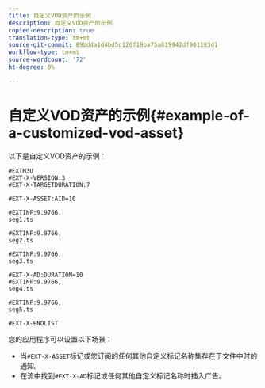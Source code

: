 ```yaml
---
title: 自定义VOD资产的示例
description: 自定义VOD资产的示例
copied-description: true
translation-type: tm+mt
source-git-commit: 89bdda1d4bd5c126f19ba75a819942df901183d1
workflow-type: tm+mt
source-wordcount: '72'
ht-degree: 0%

---
```



# 自定义VOD资产的示例{#example-of-a-customized-vod-asset}

以下是自定义VOD资产的示例：

```
#EXTM3U
#EXT-X-VERSION:3
#EXT-X-TARGETDURATION:7
 
#EXT-X-ASSET:AID=10
 
#EXTINF:9.9766,
seg1.ts
 
#EXTINF:9.9766,
seg2.ts
 
#EXTINF:9.9766,
seg3.ts
 
#EXT-X-AD:DURATION=10
#EXTINF:9.9766,
seg4.ts
 
#EXTINF:9.9766,
seg5.ts
 
#EXT-X-ENDLIST
```

您的应用程序可以设置以下场景：

* 当`#EXT-X-ASSET`标记或您订阅的任何其他自定义标记名称集存在于文件中时的通知。
* 在流中找到`#EXT-X-AD`标记或任何其他自定义标记名称时插入广告。

